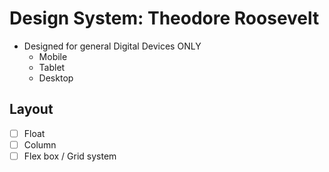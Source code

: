 # Design System: Theodore Roosevelt

* Designed for general Digital Devices ONLY
    - Mobile
    - Tablet
    - Desktop

## Layout

- [ ] Float
- [ ] Column
- [ ] Flex box / Grid system